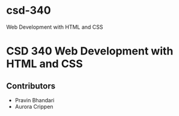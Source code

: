 # csd-340
Web Development with HTML and CSS
# CSD 340 Web Development with HTML and CSS
## Contributors
<ul>
  <li>Pravin Bhandari</li>
  <li>Aurora Crippen</li>
</ul>
